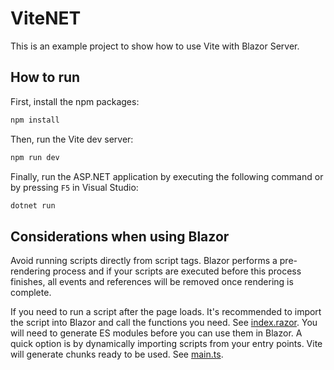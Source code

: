 # ViteNET

This is an example project to show how to use Vite with Blazor Server.

## How to run

First, install the npm packages:

```PowerShell
npm install
```

Then, run the Vite dev server:

```PowerShell
npm run dev
```

Finally, run the ASP.NET application by executing the following command or by pressing `F5` in Visual Studio:

```PowerShell
dotnet run
```

## Considerations when using Blazor

Avoid running scripts directly from script tags. Blazor performs a pre-rendering process and if your scripts are executed before this process finishes, all events and references will be removed once rendering is complete.

If you need to run a script after the page loads. It's recommended to import the script into Blazor and call the functions you need. See [index.razor](Pages/Index.razor). You will need to generate ES modules before you can use them in Blazor. A quick option is by dynamically importing scripts from your entry points. Vite will generate chunks ready to be used. See [main.ts](Assets/main.ts).
